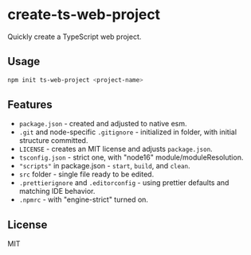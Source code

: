 # create-ts-web-project

Quickly create a TypeScript web project.

## Usage

```sh
npm init ts-web-project <project-name>
```

## Features

- `package.json` - created and adjusted to native esm.
- `.git` and node-specific `.gitignore` - initialized in folder, with initial structure committed.
- `LICENSE` - creates an MIT license and adjusts `package.json`.
- `tsconfig.json` - strict one, with "node16" module/moduleResolution.
- `"scripts"` in package.json - `start`, `build`, and `clean`.
- `src` folder - single file ready to be edited.
- `.prettierignore` and `.editorconfig` - using prettier defaults and matching IDE behavior.
- `.npmrc` - with "engine-strict" turned on.

## License

MIT
